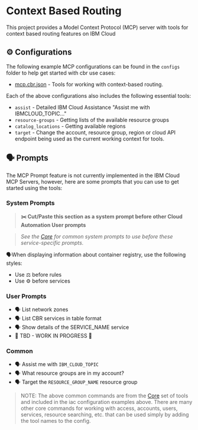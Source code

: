 # Context Based Routing

This project provides a Model Context Protocol (MCP) server with tools for context based routing features on IBM Cloud

## ⚙️ Configurations

The following example MCP configurations can be found in the `configs` folder to help get started with cbr use cases:

- [mcp.cbr.json](https://github.com/IBM-Cloud/ibmcloud-mcp-server/blob/main/src/cbr/configs/mcp.cbr.json) - Tools for working with context-based routing.

Each of the above configurations also includes the following essential tools:

- `assist` - Detailed IBM Cloud Assistance "Assist me with IBMCLOUD_TOPIC..."
- `resource-groups` - Getting lists of the available resource groups
- `catalog_locations` - Getting available regions
- `target` - Change the account, resource group, region or cloud API endpoint being used as the current working context for tools.

## 🗣️ Prompts

The MCP Prompt feature is not currently implemented in the IBM Cloud MCP Servers, however, here are some prompts that you can use to get started using the tools:

### System Prompts

> **✂️ Cut/Paste this section as a system prompt before other Cloud Automation User prompts**

> _See the [Core](https://github.com/IBM-Cloud/ibmcloud-mcp-server/blob/main/src/core/README.md) for common system prompts to use before these service-specific prompts._

🗣️When displaying information about container registry, use the following styles:

- Use ⚖️ before rules
- Use ⚙️ before services

###  User Prompts

- 🗣️ List network zones
- 🗣️ List CBR services in table format
- 🗣️ Show details of the SERVICE_NAME service
- 🚧 TBD - WORK IN PROGRESS 🚧 

### Common

- 🗣️ Assist me with `IBM_CLOUD_TOPIC`
- 🗣️ What resource groups are in my account?
- 🗣️ Target the `RESOURCE_GROUP_NAME` resource group

> NOTE: The above common commands are from the [Core](https://github.com/IBM-Cloud/ibmcloud-mcp-server/blob/main/src/core/README.md) set of tools and included in the iac configuration examples above.  There are many other core commands for working with access, accounts, users, services, resource searching, etc. that can be used simply by adding the tool names to the config.
